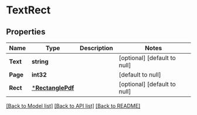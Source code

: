 # TextRect

## Properties
Name | Type | Description | Notes
------------ | ------------- | ------------- | -------------
**Text** | **string** |  | [optional] [default to null]
**Page** | **int32** |  | [default to null]
**Rect** | [***RectanglePdf**](RectanglePdf.md) |  | [optional] [default to null]

[[Back to Model list]](../README.md#documentation-for-models) [[Back to API list]](../README.md#documentation-for-api-endpoints) [[Back to README]](../README.md)


